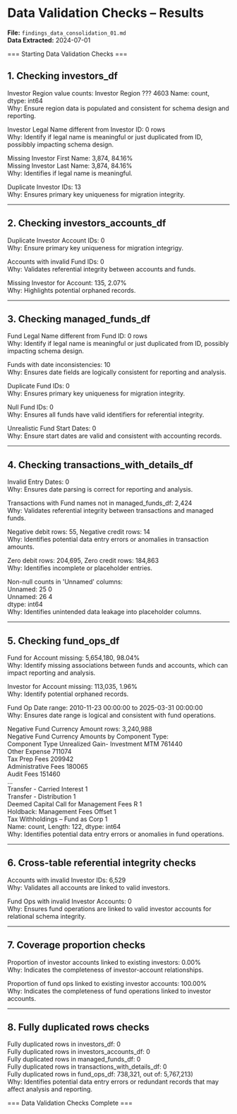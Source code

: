 # Data Validation Checks – Results

**File:** `findings_data_consolidation_01.md`  
**Data Extracted:** 2024-07-01

=== Starting Data Validation Checks ===

## 1. Checking investors_df

Investor Region value counts:
Investor Region
???    4603
Name: count, dtype: int64  
Why: Ensure region data is populated and consistent for schema design and reporting.

Investor Legal Name different from Investor ID: 0 rows  
Why: Identify if legal name is meaningful or just duplicated from ID, possibbly impacting schema design.

Missing Investor First Name: 3,874, 84.16%  
Missing Investor Last Name: 3,874, 84.16%  
Why: Identifies if legal name is meaningful.

Duplicate Investor IDs: 13  
Why: Ensures primary key uniqueness for migration integrity.

---

## 2. Checking investors_accounts_df

Duplicate Investor Account IDs: 0  
Why: Ensure primary key uniqueness for migration integrigy.

Accounts with invalid Fund IDs: 0  
Why: Validates referential integrity between accounts and funds.

Missing Investor for Account: 135, 2.07%  
Why: Highlights potential orphaned records.

---

## 3. Checking managed_funds_df

Fund Legal Name different from Fund ID: 0 rows  
Why: Identify if legal name is meaningful or just duplicated from ID, possibly impacting schema design.

Funds with date inconsistencies: 10  
Why: Ensures date fields are logically consistent for reporting and analysis.

Duplicate Fund IDs: 0  
Why: Ensures primary key uniqueness for migration integrity.

Null Fund IDs: 0  
Why: Ensures all funds have valid identifiers for referential integrity.

Unrealistic Fund Start Dates: 0  
Why: Ensure start dates are valid and consistent with accounting records.

---

## 4. Checking transactions_with_details_df

Invalid Entry Dates: 0  
Why: Ensures date parsing is correct for reporting and analysis.

Transactions with Fund names not in managed_funds_df: 2,424  
Why: Validates referential integrity between transactions and managed funds.

Negative debit rows: 55, Negative credit rows: 14  
Why: Identifies potential data entry errors or anomalies in transaction amounts.

Zero debit rows: 204,695, Zero credit rows: 184,863  
Why: Identifies incomplete or placeholder entries.

Non-null counts in 'Unnamed' columns:  
Unnamed: 25    0  
Unnamed: 26    4  
dtype: int64  
Why: Identifies unintended data leakage into placeholder columns.

---

## 5. Checking fund_ops_df

Fund for Account missing: 5,654,180, 98.04%  
Why: Identify missing associations between funds and accounts, which can impact reporting and analysis.

Investor for Account missing: 113,035, 1.96%  
Why: Identify potential orphaned records.

Fund Op Date range: 2010-11-23 00:00:00 to 2025-03-31 00:00:00  
Why: Ensures date range is logical and consistent with fund operations.

Negative Fund Currency Amount rows: 3,240,988  
Negative Fund Currency Amounts by Component Type:  
Component Type
Unrealized Gain- Investment MTM              761440  
Other Expense                                711074  
Tax Prep Fees                                209942  
Administrative Fees                          180065  
Audit Fees                                   151460  
...  
Transfer - Carried Interest                       1  
Transfer - Distribution                           1  
Deemed Capital Call for Management Fees R         1  
Holdback: Management Fees Offset                  1  
Tax Withholdings – Fund as Corp                   1  
Name: count, Length: 122, dtype: int64  
Why: Identifies potential data entry errors or anomalies in fund operations.

---

## 6. Cross-table referential integrity checks

Accounts with invalid Investor IDs: 6,529  
Why: Validates all accounts are linked to valid investors.

Fund Ops with invalid Investor Accounts: 0  
Why: Ensures fund operations are linked to valid investor accounts for relational schema integrity.

---

## 7. Coverage proportion checks

Proportion of investor accounts linked to existing investors: 0.00%  
Why: Indicates the completeness of investor-account relationships.

Proportion of fund ops linked to existing investor accounts: 100.00%  
Why: Indicates the completeness of fund operations linked to investor accounts.

---

## 8. Fully duplicated rows checks

Fully duplicated rows in investors_df: 0  
Fully duplicated rows in investors_accounts_df: 0  
Fully duplicated rows in managed_funds_df: 0  
Fully duplicated rows in transactions_with_details_df: 0  
Fully duplicated rows in fund_ops_df: 738,321, out of: 5,767,213)  
Why: Identifies potential data entry errors or redundant records that may affect analysis and reporting.

=== Data Validation Checks Complete ===
